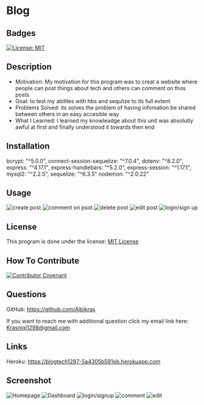 # Blog

## Badges

[![License: MIT](https://img.shields.io/badge/License-MIT-yellow.svg)](https://opensource.org/licenses/MIT)

## Description

- Motivation: My motivation for this program was to creat a website where people can post things about tech and others can comment on thos posts
- Goal: to test my abilites with hbs and sequlize to its full extent
- Problems Solved: its solves the problem of having infomation be shared between others in an easy accesible way
- What I Learned: I learned my knowleadge about this unit was absolutly awful at first and finally understood it towards then end

## Installation

bcrypt: "^5.0.0",
connect-session-sequelize: "^7.0.4",
dotenv: "^8.2.0",
express: "^4.17.1",
express-handlebars: "^5.2.0",
express-session: "^1.17.1",
mysql2: "^2.2.5",
sequelize: "^6.3.5"
nodemon: "^2.0.22"

## Usage

![create post](./images/createinbulk.png)
![comment on psot](./images/techcommentworking.png)
![delete post](./images/deletetech.png)
![edit post](./images/edit%20page.png)
![login/sign up](./images/logininworking.png)

## License

This program is done under the license: [MIT License](https://choosealicense.com/licenses/mit/)

## How To Contribute

[![Contributor Covenant](https://img.shields.io/badge/Contributor%20Covenant-2.1-4baaaa.svg)](code_of_conduct.md)

## Questions

GitHub: https://github.com/Albikras

If you want to reach me with additional question click my email link here: Krasniqi1298@gmail.com

## Links

Heroku: https://blogtech1287-5a4305b591eb.herokuapp.com

## Screenshot

![Homepage](./images/techHome.png)
![Dashboard](./images/techDash.png)
![login/signup](./images/logininworking.png)
![comment](./images/commenttech.png)
![edit](./images/edit%20page.png)
